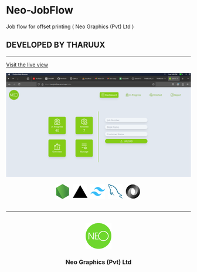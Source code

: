 # Neo-JobFlow
Job flow for offset printing ( Neo Graphics (Pvt) Ltd )
## DEVELOPED BY THARUUX

---
<a href="https://neo-job-flow.vercel.app/index" title="Go to Source">Visit the live view</a>
<br>


<div align="center">
        <img alt="thanks for your visit" src="https://github.com/THARUUX/Neo-JobFlow/blob/main/Screenshot_20240915_210637.png?raw=true">
</div>
<br>
<div align="center">
  <img src="https://github.com/devicons/devicon/blob/master/icons/nodejs/nodejs-original.svg" title="React" alt="React" width="40" height="40"/>&nbsp;
  <img src="https://github.com/devicons/devicon/blob/master/icons/vercel/vercel-original.svg" title="React" alt="React" width="40" height="40"/>&nbsp;
  <img src="https://github.com/devicons/devicon/blob/master/icons/tailwindcss/tailwindcss-original.svg" title="React" alt="React" width="40" height="40"/>&nbsp;
  <img src="https://github.com/devicons/devicon/blob/master/icons/mysql/mysql-original.svg" title="React" alt="React" width="40" height="40"/>&nbsp;
  <img src="https://github.com/devicons/devicon/blob/master/icons/json/json-original.svg" title="React" alt="React" width="40" height="40"/>&nbsp;
</div>
<br>

<hr>

<br>

<div align="center">
        <img alt="thanks for your visit" src="https://github.com/THARUUX/neo-site/blob/main/public/neologo.png" width="70">
        <h3> Neo Graphics (Pvt) Ltd </h3>
</div>
